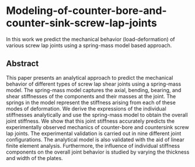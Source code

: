 # Modeling-of-counter-bore-and-counter-sink-screw-lap-joints
In this work we predict the mechanical behavior (load-deformation) of various screw lap joints using a spring-mass model based approach. 
## Abstract
This paper presents an analytical approach to predict the mechanical behavior of different types of screw lap shear joints using a spring-mass model. The spring-mass model captures the axial, bending, bearing, and shear stiffnesses of the components and their masses at the joint. The springs in the model represent the stiffness arising from each of these modes of deformation. We derive the expressions of the individual stiffnesses analytically and use the spring-mass model to obtain the overall joint stiffness. We show that this joint stiffness accurately predicts the experimentally observed mechanics of counter-bore and countersink screw lap joints. The experimental validation is carried out in nine different joint configurations. The analytical model is also validated with the aid of linear finite element analysis. Furthermore, the influence of individual stiffness components on the overall joint behavior is studied by varying the thickness and width of the plates.











